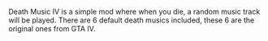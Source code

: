 Death Music IV is a simple mod where when you die, a random music track will be played. There are 6 default death musics included, these 6 are the original ones from GTA IV. 
